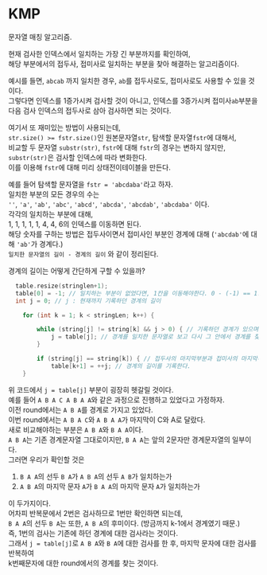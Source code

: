 # KMP
문자열 매칭 알고리즘.<br/>

현재 검사한 인덱스에서 일치하는 가장 긴 부분까지를 확인하여,<br/>
해당 부분에서의 접두사, 접미사로 일치하는 부분을 찾아 해결하는 알고리즘이다.<br/>

예시를 들면, ```abcab``` 까지 일치한 경우, ```ab```를 접두사로도, 접미사로도 사용할 수 있을 것이다.<br/>
그렇다면 인덱스를 1증가시켜 검사할 것이 아니고, 인덱스를 3증가시켜 접미사```ab```부분을 다음 검사 인덱스의 접두사로 삼아 검사하면 되는 것이다.<br/>

여기서 또 재미있는 방법이 사용되는데, <br/>
```str.size() >= fstr.size()```인 원본문자열```str```, 탐색할 문자열```fstr```에 대해서,<br/>
비교할 두 문자열 ```substr(str)```, ```fstr```에 대해 ```fstr```의 경우는 변하지 않지만,<br/>
```substr(str)```은 검사할 인덱스에 따라 변화한다.<br/>
이를 이용해 ```fstr```에 대해 미리 상태전이테이블을 만든다.<br/>

예를 들어 탐색할 문자열을 ```fstr = 'abcdaba'```라고 하자.<br/>
일치한 부분의 모든 경우의 수는<br/>
```''```, ```'a'```, ```'ab'```, ```'abc'```, ```'abcd'```, ```'abcda'```, ```'abcdab'```, ```'abcdaba'``` 이다.<br/>
각각의 일치하는 부분에 대해, <br/>
1, 1, 1, 1, 1, 4, 4, 6의 인덱스를 이동하면 된다. <br/>
해당 숫자를 구하는 방법은 접두사이면서 접미사인 부분인 경계에 대해 (```'abcdab'```에 대해 ```'ab'```가 경계다.) <br/>
```일치한 문자열의 길이 - 경계의 길이``` 와 같이 정리된다.<br/>

경계의 길이는 어떻게 간단하게 구할 수 있을까?<br/>

```cpp
  table.resize(stringlen+1);
  table[0] = -1; // 일치하는 부분이 없었다면, 1칸을 이동해야한다. 0 - (-1) == 1.
  int j = 0; // j : 현재까지 기록하던 경계의 길이

	for (int k = 1; k < stringLen; k++) {

		while (string[j] != string[k] && j > 0) { // 기록하던 경계가 있으며, 접두사와 접미사가 일치하지 않는 부분을 발견했다면
			j = table[j]; // 경계를 일치한 문자열로 보고 다시 그 안에서 경계를 찾는다.
		}

		if (string[j] == string[k]) { // 접두사의 마지막부분과 접미사의 마지막부분이 일치한다면
			table[k+1] = ++j; // 경계의 길이를 기록한다.
	}
```

위 코드에서 ```j = table[j]``` 부분이 굉장히 헷갈릴 것이다. <br/>
예를 들어 ``` A B A C A B A A ```와 같은 과정으로 진행하고 있었다고 가정하자.<br/>
이전 round에서는 ```A B A```를 경계로 가지고 있었다.<br/>
이번 round에서는 ```A B A C```와 ```A B A A```가 마지막이 C와 A로 달랐다.<br/>
새로 비교해야하는 부분은 ```A B A```와 ```B A A```이다.<br/>
```A B A```는 기존 경계문자열 그대로이지만, ```B A A```는 앞의 2문자만 경계문자열의 일부이다.<br/>
그러면 우리가 확인할 것은
1. ```B A A```의 선두 ```B A```가 ```A B A```의 선두 ```A B```가 일치하는가
2. ```A B A```의 마지막 문자 `A`가 ```B A A```의 마지막 문자 `A`가 일치하는가

이 두가지이다.<br/>
어차피 반복문에서 2번은 검사하므로 1번만 확인하면 되는데,<br/>
```B A A```의 선두 ```B A```는 또한, ```A B A```의 후미이다. (방금까지 k-1에서 경계였기 때문.)<br/>
즉, 1번의 검사는 기존에 하던 경계에 대한 검사라는 것이다.<br/>
그래서 ```j = table[j]```로 ```A B A```와 ```B A```에 대한 검사를 한 후, 마지막 문자에 대한 검사를 반복하여<br/>
k번째문자에 대한 round에서의 경계를 찾는 것이다.
